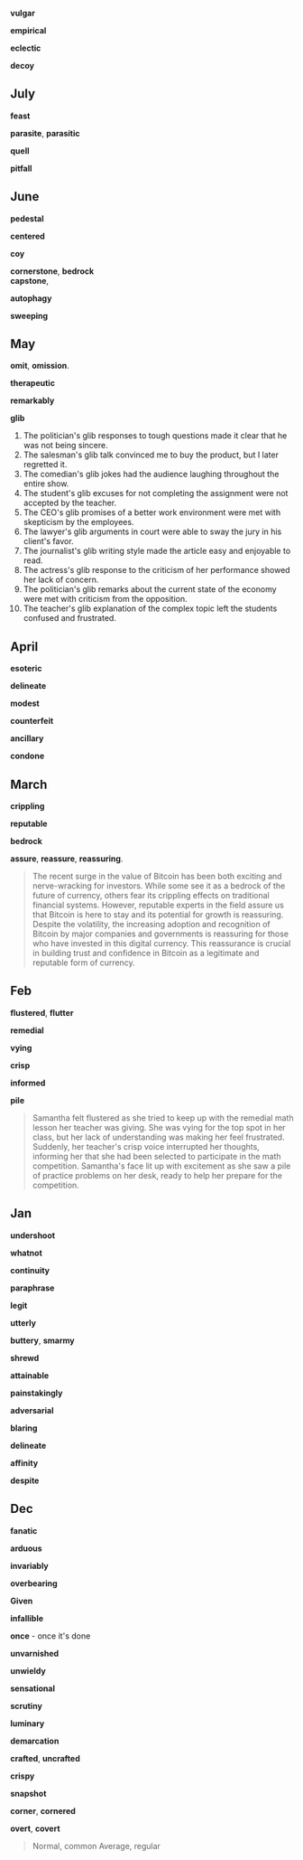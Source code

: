 

**vulgar**

**empirical**

**eclectic** 

**decoy**

## July 

**feast**

**parasite**, **parasitic** 

**quell**

**pitfall**

## June 

**pedestal**

**centered**

**coy**

**cornerstone**, **bedrock**  
**capstone**, 

**autophagy**

**sweeping** 

## May

**omit**, **omission**. 

**therapeutic**

**remarkably**

**glib**
1. The politician's glib responses to tough questions made it clear that he was not being sincere.
2. The salesman's glib talk convinced me to buy the product, but I later regretted it.
3. The comedian's glib jokes had the audience laughing throughout the entire show.
4. The student's glib excuses for not completing the assignment were not accepted by the teacher.
5. The CEO's glib promises of a better work environment were met with skepticism by the employees.
6. The lawyer's glib arguments in court were able to sway the jury in his client's favor.
7. The journalist's glib writing style made the article easy and enjoyable to read.
8. The actress's glib response to the criticism of her performance showed her lack of concern.
9. The politician's glib remarks about the current state of the economy were met with criticism from the opposition.
10. The teacher's glib explanation of the complex topic left the students confused and frustrated.

## April 

**esoteric**

**delineate**

**modest**

**counterfeit**

**ancillary**

**condone** 

## March 

**crippling**

**reputable**

**bedrock** 

**assure**, **reassure**, **reassuring**.   

> The recent surge in the value of Bitcoin has been both exciting and nerve-wracking for investors. While some see it as a bedrock of the future of currency, others fear its crippling effects on traditional financial systems. However, reputable experts in the field assure us that Bitcoin is here to stay and its potential for growth is reassuring. Despite the volatility, the increasing adoption and recognition of Bitcoin by major companies and governments is reassuring for those who have invested in this digital currency. This reassurance is crucial in building trust and confidence in Bitcoin as a legitimate and reputable form of currency.

## Feb 

**flustered**, **flutter**

**remedial**

**vying**

**crisp**

**informed**

**pile**

> Samantha felt flustered as she tried to keep up with the remedial math lesson her teacher was giving. She was vying for the top spot in her class, but her lack of understanding was making her feel frustrated. Suddenly, her teacher's crisp voice interrupted her thoughts, informing her that she had been selected to participate in the math competition. Samantha's face lit up with excitement as she saw a pile of practice problems on her desk, ready to help her prepare for the competition.


## Jan 

**undershoot**

**whatnot**

**continuity**

**paraphrase**

**legit**

**utterly**

**buttery**, **smarmy**

**shrewd**

**attainable**

**painstakingly**

**adversarial**

**blaring**

**delineate**

**affinity**

**despite**

## Dec 

**fanatic**

**arduous**

**invariably**

**overbearing**

**Given**

**infallible**

**once** - once it's done

**unvarnished**

**unwieldy**

**sensational**

**scrutiny**

**luminary**

**demarcation**

**crafted**, **uncrafted**

**crispy**

**snapshot**

**corner**, **cornered**

**overt**, **covert**

> Normal, common 
> Average, regular 

